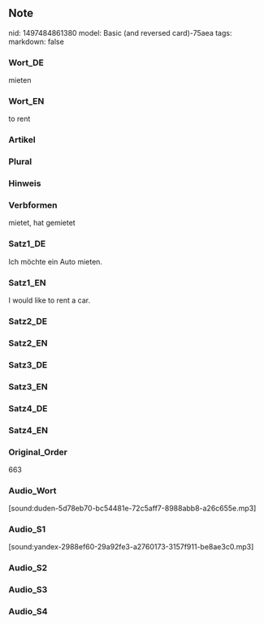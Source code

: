 ## Note
nid: 1497484861380
model: Basic (and reversed card)-75aea
tags: 
markdown: false

### Wort_DE
mieten

### Wort_EN
to rent

### Artikel


### Plural


### Hinweis


### Verbformen
mietet, hat gemietet

### Satz1_DE
Ich möchte ein Auto mieten.

### Satz1_EN
I would like to rent a car.

### Satz2_DE


### Satz2_EN


### Satz3_DE


### Satz3_EN


### Satz4_DE


### Satz4_EN


### Original_Order
663

### Audio_Wort
[sound:duden-5d78eb70-bc54481e-72c5aff7-8988abb8-a26c655e.mp3]

### Audio_S1
[sound:yandex-2988ef60-29a92fe3-a2760173-3157f911-be8ae3c0.mp3]

### Audio_S2


### Audio_S3


### Audio_S4


